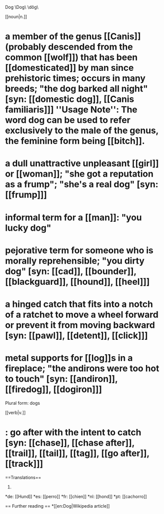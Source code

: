 Dog \Dog\ \dôg\

[[noun|n.]]
# a member of the genus [[Canis]] (probably descended from the common [[wolf]]) that has been [[domesticated]] by man since prehistoric times; occurs in many breeds; "the dog barked all night" [syn: [[domestic dog]], [[Canis familiaris]]] ''Usage Note'': The word dog can be used to refer exclusively to the male of the genus, the feminine form being [[bitch]].
# a dull unattractive unpleasant [[girl]] or [[woman]]; "she got a reputation as a frump"; "she's a real dog" [syn: [[frump]]]
# informal term for a [[man]]: "you lucky dog"
# pejorative term for someone who is morally reprehensible; "you dirty dog" [syn: [[cad]], [[bounder]], [[blackguard]], [[hound]], [[heel]]]
# a hinged catch that fits into a notch of a ratchet to move a wheel forward or prevent it from moving backward [syn: [[pawl]], [[detent]], [[click]]]
# metal supports for [[log]]s in a fireplace; "the andirons were too hot to touch" [syn: [[andiron]], [[firedog]], [[dogiron]]]

Plural form: dogs

[[verb|v.]]
# : go after with the intent to catch [syn: [[chase]], [[chase after]], [[trail]], [[tail]], [[tag]], [[go after]], [[track]]]

==Translations==

1.
*de: [[Hund]]
*es: [[perro]]
*fr: [[chien]]
*nl: [[hond]]
*pt: [[cachorro]]


== Further reading ==
*[[en:Dog|Wikipedia article]]